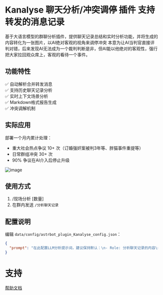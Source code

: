 # Kanalyse 聊天分析/冲突调停 插件  支持转发的消息记录

基于大语言模型的群聊分析插件，提供聊天记录总结和实时分析功能，并将生成的内容转化为一张图片，以AI绝对客观的视角来调停冲突
本意为让AI当判官直接评判对错，后来发现AI无法成为一个裁判判断是非，但AI能以他绝对的客观性，强行把大家拉回观众席上，客观的看待一个事件。
## 功能特性
✅ 自动解析合并转发消息  
✅ 支持历史聊天记录分析  
✅ 实时上下文场景分析  
✅ Markdown格式报告生成  
✅ 冲突调解机制

## 实际应用
部署一个月内累计处理：
- 重大社会热点争议 10+ 次（订婚强奸案被判3年等、胖猫事件重提等）
- 日常群组冲突 30+ 次
- 90% 争议在AI介入后停止升级

![image](https://github.com/user-attachments/assets/a8d5feb3-e59d-4e34-98ab-6114d0513de8)

## 使用方式
1. /现场分析 [数量]
2. 在群内发送 `/分析聊天记录` 

## 配置说明
编辑 `data/config/astrbot_plugin_Kanalyse_config.json`：
```json
{
  "prompt": "在此配置LLM分析提示词，建议保持默认：\n- Role: 分析聊天记录的内容\n- 要求: 识别关键话题、情感倾向、重点结论"
}
```

# 支持

[帮助文档](https://astrbot.app)
